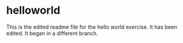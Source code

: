 # helloworld
This is the edited readme file for the hello world exercise. 
It has been edited. It began in a different branch.
